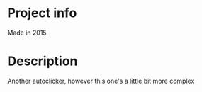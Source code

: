 # Project info
Made in 2015

# Description
Another autoclicker, however this one's a little bit more complex
